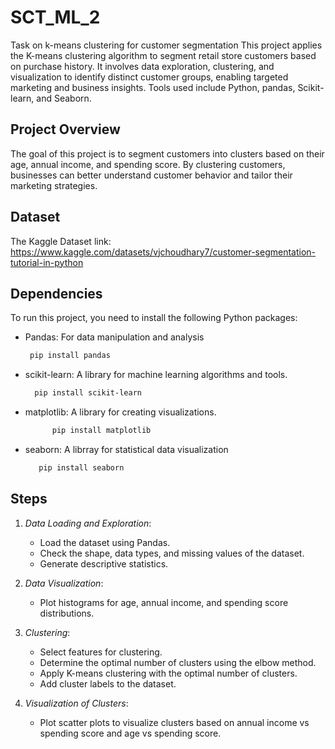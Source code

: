 # SCT_ML_2
 Task on k-means clustering for customer segmentation
     This project applies the K-means clustering algorithm to segment retail store customers based on purchase history. It involves data exploration, clustering, and visualization to identify distinct customer groups, enabling targeted marketing and business insights. Tools used include Python, pandas, Scikit-learn, and Seaborn.
## Project Overview

The goal of this project is to segment customers into clusters based on their age, annual income, and spending score. By clustering customers, businesses can better understand customer behavior and tailor their marketing strategies.

## Dataset

The Kaggle Dataset link: https://www.kaggle.com/datasets/vjchoudhary7/customer-segmentation-tutorial-in-python

## Dependencies
  To run this project, you need to install the following Python packages:
 - Pandas: For data manipulation and analysis
     ```bash
      pip install pandas 
 - scikit-learn: A library for machine learning algorithms and tools.

    ``` bash
      pip install scikit-learn
 - matplotlib: A library for creating visualizations.

     ``` bash
           pip install matplotlib
 - seaborn: A librray for statistical data visualization

   ``` bash
      pip install seaborn

## Steps

1. *Data Loading and Exploration*:
    - Load the dataset using Pandas.
    - Check the shape, data types, and missing values of the dataset.
    - Generate descriptive statistics.

2. *Data Visualization*:
    - Plot histograms for age, annual income, and spending score distributions.

3. *Clustering*:
    - Select features for clustering.
    - Determine the optimal number of clusters using the elbow method.
    - Apply K-means clustering with the optimal number of clusters.
    - Add cluster labels to the dataset.

4. *Visualization of Clusters*:
    - Plot scatter plots to visualize clusters based on annual income vs spending score and age vs spending score.
